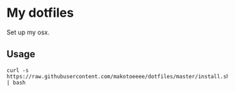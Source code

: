 # My dotfiles 
Set up my osx.

## Usage

```
curl -s https://raw.githubusercontent.com/makotoeeee/dotfiles/master/install.sh | bash
```
